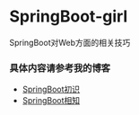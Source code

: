 # SpringBoot-girl

SpringBoot对Web方面的相关技巧

### 具体内容请参考我的博客
* [SpringBoot初识](http://www.cnblogs.com/zhaozihan/p/6680920.html)
* [SpringBoot相知](http://www.cnblogs.com/zhaozihan/p/6687362.html)
